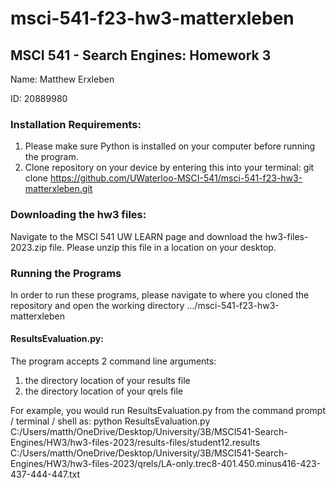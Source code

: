 # msci-541-f23-hw3-matterxleben

## MSCI 541 - Search Engines: Homework 3

Name: Matthew Erxleben

ID: 20889980

### Installation Requirements:
1.	Please make sure Python is installed on your computer before running the program.
2.	Clone repository on your device by entering this into your terminal: git clone https://github.com/UWaterloo-MSCI-541/msci-541-f23-hw3-matterxleben.git

### Downloading the hw3 files:
Navigate to the MSCI 541 UW LEARN page and download the hw3-files-2023.zip file. Please unzip this file in a location on your desktop.

### Running the Programs
In order to run these programs, please navigate to where you cloned the repository and open the working directory .../msci-541-f23-hw3-matterxleben

#### ResultsEvaluation.py:

The program accepts 2 command line arguments: 
1. the directory location of your results file
2. the directory location of your qrels file

For example, you would run ResultsEvaluation.py from the command prompt / terminal / shell as:
    python ResultsEvaluation.py C:/Users/matth/OneDrive/Desktop/University/3B/MSCI541-Search-Engines/HW3/hw3-files-2023/results-files/student12.results C:/Users/matth/OneDrive/Desktop/University/3B/MSCI541-Search-Engines/HW3/hw3-files-2023/qrels/LA-only.trec8-401.450.minus416-423-437-444-447.txt

